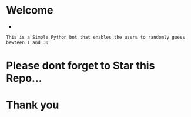 # Welcome
- 
<!-- Hi 12345678-->
    This is a Simple Python bot that enables the users to randomly guess bewteen 1 and 30
# Please dont forget to Star this Repo...
# Thank you

